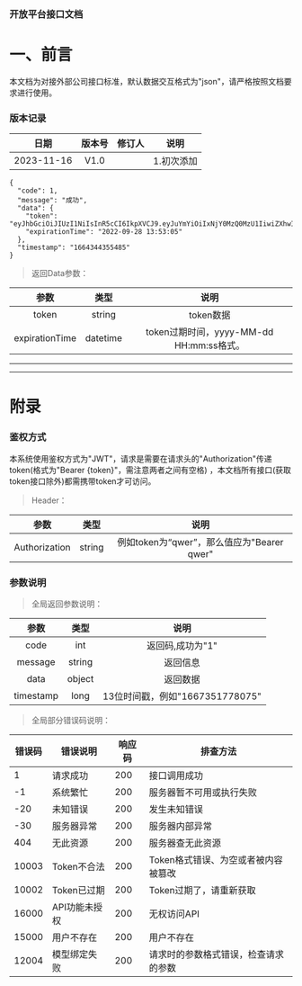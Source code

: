 ### 开放平台接口文档

# 一、前言

​	本文档为对接外部公司接口标准，默认数据交互格式为"json"，请严格按照文档要求进行使用。

### 版本记录

|    日期    | 版本号 | 修订人 |    说明    |
| :--------: | :----: | :----: | :--------: |
| 2023-11-16 |  V1.0  |        | 1.初次添加 |

> 

```
{
  "code": 1,
  "message": "成功",
  "data": {
    "token": "eyJhbGciOiJIUzI1NiIsInR5cCI6IkpXVCJ9.eyJuYmYiOiIxNjY0MzQ0MzU1IiwiZXhwIjoxNjY0MzQ0Mzg1LCJodHRwOi8vc2NoZW1hcy54bWxzb2FwLm9yZy93cy8yMDA1LzA1L2lkZW50aXR5L2NsYWltcy9uYW1lIjoiMjY2OGNmZWU4NTQ4NDQ0YmI1ZjdkZWFkNGUxMzU2ZTYiLCJodHRwOi8vc2NoZW1hcy54bWxzb2FwLm9yZy93cy8yMDA1LzA1L2lkZW50aXR5L2NsYWltcy9uYW1laWRlbnRpZmllciI6IlVZMzh5eXIvbllNdHMrK2o4L2M3VFpsNFBjaXFUNGhHRi9WMFhkTnAwcEU9IiwiaXNzIjoiWUZKd3RJc3N1ZXIiLCJhdWQiOiJZRkN1c3RvbWVyIn0.mlrDRLPpmDAzgnlYddAWSHOArDlaNVyCMLJO4Lnnv8A",
    "expirationTime": "2022-09-28 13:53:05"
  },
  "timestamp": "1664344355485"
}
```

> 返回Data参数：

|      参数      |   类型   |                   说明                   |
| :------------: | :------: | :--------------------------------------: |
|     token      |  string  |                token数据                 |
| expirationTime | datetime | token过期时间，yyyy-MM-dd HH:mm:ss格式。 |

------



------

# 附录

### 鉴权方式

​	本系统使用鉴权方式为"JWT"，请求是需要在请求头的"Authorization"传递token(格式为"Bearer {token}"，需注意两者之间有空格) ，本文档所有接口(获取token接口除外)都需携带token才可访问。

> Header：

|     参数      |  类型  |                    说明                    |
| :-----------: | :----: | :----------------------------------------: |
| Authorization | string | 例如token为“qwer”，那么值应为"Bearer qwer" |

### 参数说明

> 全局返回参数说明：

|   参数    |  类型  |              说明               |
| :-------: | :----: | :-----------------------------: |
|   code    |  int   |        返回码,成功为"1"         |
|  message  | string |            返回信息             |
|   data    | object |            返回数据             |
| timestamp |  long  | 13位时间戳，例如"1667351778075" |

> 全局部分错误码说明：

| 错误码 | 错误说明      | 响应码 | 排查方法                             |
| ------ | ------------- | ------ | ------------------------------------ |
| 1      | 请求成功      | 200    | 接口调用成功                         |
| -1     | 系统繁忙      | 200    | 服务器暂不可用或执行失败             |
| -20    | 未知错误      | 200    | 发生未知错误                         |
| -30    | 服务器异常    | 200    | 服务器内部异常                       |
| 404    | 无此资源      | 200    | 服务器查无此资源                     |
| 10003  | Token不合法   | 200    | Token格式错误、为空或者被内容被篡改  |
| 10002  | Token已过期   | 200    | Token过期了，请重新获取              |
| 16000  | API功能未授权 | 200    | 无权访问API                          |
| 15000  | 用户不存在    | 200    | 用户不存在                           |
| 12004  | 模型绑定失败  | 200    | 请求时的参数格式错误，检查请求的参数 |


